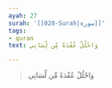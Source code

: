 ```yaml
---
ayah: 27
surah: '[[020-Surah|سورة]]'
tags:
- quran
text: وَاحْلُلْ عُقْدَةً مِّن لِّسَانِي

---
```

> وَاحْلُلْ عُقْدَةً مِّن لِّسَانِي
